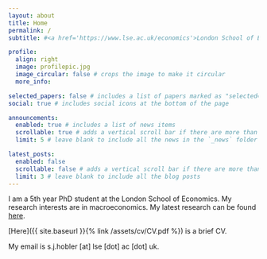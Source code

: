 ```yaml
---
layout: about
title: Home
permalink: /
subtitle: #<a href='https://www.lse.ac.uk/economics'>London School of Economics</a>

profile:
  align: right
  image: profilepic.jpg
  image_circular: false # crops the image to make it circular
  more_info:

selected_papers: false # includes a list of papers marked as "selected={true}"
social: true # includes social icons at the bottom of the page

announcements:
  enabled: true # includes a list of news items
  scrollable: true # adds a vertical scroll bar if there are more than 3 news items
  limit: 5 # leave blank to include all the news in the `_news` folder

latest_posts:
  enabled: false
  scrollable: false # adds a vertical scroll bar if there are more than 3 new posts items
  limit: 3 # leave blank to include all the blog posts
---
```


I am a 5th year PhD student at the London School of Economics. My research interests are in macroeconomics. My latest research can be found [here](/research/).

<!-- I received my undergraduate degree from the University of Warwick and a MPhil degree from the University of Oxford. -->

[Here]({{ site.baseurl }}{% link /assets/cv/CV.pdf %}) is a brief CV.

My email is s.j.hobler [at] lse [dot] ac [dot] uk.
